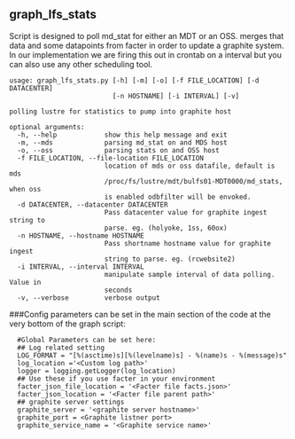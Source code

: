 ## graph_lfs_stats

Script is designed to poll md_stat for either an MDT or an OSS. merges that data and some datapoints from facter in order to update a graphite system. 
In our implementation we are firing this out in crontab on a interval but you can also use any other scheduling tool. 

```
usage: graph_lfs_stats.py [-h] [-m] [-o] [-f FILE_LOCATION] [-d DATACENTER]
                          [-n HOSTNAME] [-i INTERVAL] [-v]

polling lustre for statistics to pump into graphite host

optional arguments:
  -h, --help            show this help message and exit
  -m, --mds             parsing md_stat on and MDS host
  -o, --oss             parsing stats on and OSS host
  -f FILE_LOCATION, --file-location FILE_LOCATION
                        location of mds or oss datafile, default is mds
                        /proc/fs/lustre/mdt/bulfs01-MDT0000/md_stats, when oss
                        is enabled odbfilter will be envoked.
  -d DATACENTER, --datacenter DATACENTER
                        Pass datacenter value for graphite ingest string to
                        parse. eg. (holyoke, 1ss, 60ox)
  -n HOSTNAME, --hostname HOSTNAME
                        Pass shortname hostname value for graphite ingest
                        string to parse. eg. (rcwebsite2)
  -i INTERVAL, --interval INTERVAL
                        manipulate sample interval of data polling. Value in
                        seconds
  -v, --verbose         verbose output
```
###Config parameters can be set in the main section of the code at the very bottom of the graph script: 
````
  #Global Parameters can be set here:
  ## Log related setting
  LOG_FORMAT = "[%(asctime)s][%(levelname)s] - %(name)s - %(message)s"
  log_location ='<Custom log path>'
  logger = logging.getLogger(log_location)
  ## Use these if you use facter in your environment
  facter_json_file_location = '<Facter file facts.json>'
  facter_json_location = '<Facter file parent path>'
  ## graphite server settings 
  graphite_server = '<graphite server hostname>'
  graphite_port = <Graphite listner port>
  graphite_service_name = '<Graphite service name>'
  ````